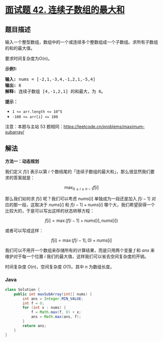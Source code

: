 # [面试题 42. 连续子数组的最大和](https://leetcode.cn/problems/lian-xu-zi-shu-zu-de-zui-da-he-lcof/)

## 题目描述

<p>输入一个整型数组，数组中的一个或连续多个整数组成一个子数组。求所有子数组的和的最大值。</p>

<p>要求时间复杂度为O(n)。</p>



<p><strong>示例1:</strong></p>

<pre><strong>输入:</strong> nums = [-2,1,-3,4,-1,2,1,-5,4]
<strong>输出:</strong> 6
<strong>解释:</strong>&nbsp;连续子数组&nbsp;[4,-1,2,1] 的和最大，为&nbsp;6。</pre>



<p><strong>提示：</strong></p>

<ul>
	<li><code>1 &lt;=&nbsp;arr.length &lt;= 10^5</code></li>
	<li><code>-100 &lt;= arr[i] &lt;= 100</code></li>
</ul>

<p>注意：本题与主站 53 题相同：<a href="https://leetcode.cn/problems/maximum-subarray/">https://leetcode.cn/problems/maximum-subarray/</a></p>



## 解法

**方法一：动态规划**

我们定义 $f[i]$ 表示以第 $i$ 个数结尾的「连续子数组的最大和」，那么很显然我们要求的答案就是：

$$
\max_{0 \leq i \leq n-1} f[i]
$$

那么我们如何求 $f[i]$ 呢？我们可以考虑 $nums[i]$ 单独成为一段还是加入 $f[i-1]$ 对应的那一段，这取决于 $nums[i]$ 和 $f[i-1] + nums[i]$ 哪个大，我们希望获得一个比较大的，于是可以写出这样的状态转移方程：

$$
f[i] = \max(f[i-1] + nums[i], nums[i])
$$

或者可以写成这样：

$$
f[i] = \max(f[i-1], 0) + nums[i]
$$

我们可以不用开一个数组来存储所有的计算结果，而是只用两个变量 $f$ 和 $ans$ 来维护对于每一个位置 $i$ 我们的最大值，这样我们可以省去空间复杂度的开销。

时间复杂度 $O(n)$，空间复杂度 $O(1)$。其中 $n$ 为数组长度。

### **Java**

```java
class Solution {
    public int maxSubArray(int[] nums) {
        int ans = Integer.MIN_VALUE;
        int f = 0;
        for (int x : nums) {
            f = Math.max(f, 0) + x;
            ans = Math.max(ans, f);
        }
        return ans;
    }
}
```
